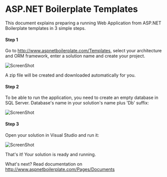 # ASP.NET Boilerplate Templates


This document explains preparing a running Web Application from ASP.NET Boilerplate templates in 3 simple steps.

#### Step 1

Go to http://www.aspnetboilerplate.com/Templates, select your architecture and ORM framework, enter a solution name and create your project.

![ScreenShot](https://raw.github.com/aspnetboilerplate/templates/master/Docs/create_template_site_2.png)

A zip file will be created and downloaded automatically for you.

#### Step 2

To be able to run the application, you need to create an empty database in SQL Server. Database's name in your solution's name plus 'Db' suffix:

![ScreenShot](https://raw.github.com/aspnetboilerplate/templates/master/Docs/create_template_db.png)

#### Step 3

Open your solution in Visual Studio and run it:

![ScreenShot](https://raw.github.com/aspnetboilerplate/templates/master/Docs/create_template_web.png)

That's it! Your solution is ready and running.

What's next? Read documentation on http://www.aspnetboilerplate.com/Pages/Documents
